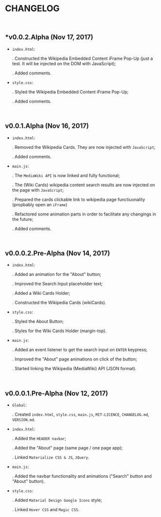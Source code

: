 # CHANGELOG

&nbsp;

## *v0.0.2.Alpha (Nov 17, 2017)

- ```index.html```:

  . Constructed the Wikipedia Embedded Content iFrame Pop-Up (just a test. It will be injected on the DOM with JavaScript);

  . Added comments.
- ```style.css```:

  . Styled the Wikipedia Embedded Content iFrame Pop-Up;

  . Added comments.

&nbsp;

## v0.0.1.Alpha (Nov 16, 2017)

- ```index.html```:

  . Removed the Wikipedia Cards. They are now injected with ```JavaScript```;

  . Added comments.

- ```main.js```:

  . The ```MediaWiki API``` is now linked and fully functional;

  . The (Wiki Cards) wikipedia content search results are now injected on the page with ```JavaScript```;

  . Prepared the cards clickable link to wikipedia page functiuonality (propbably open an ```iFrame```)

  . Refactored some animation parts in order to facilitate any changings in the future;

  . Added comments.

&nbsp;

## v0.0.0.2.Pre-Alpha (Nov 14, 2017)

- ```index.html```:

  . Added an animation for the "About" button;

  . Improved the Search Input placeholder text;

  . Added a Wiki Cards Holder;

  . Constructed the Wikipedia Cards (wikiCards).
- ```style.css```:

  . Styled the About Button;

  . Styles for the Wiki Cards Holder (margin-top).

- ```main.js```:

  . Added an event listener to get the search input on ```ENTER``` keypress;

  . Improved the "About" page animations on click of the button;

  . Started linking the Wikipedia (MediaWiki) API (JSON format).

&nbsp;

## v0.0.0.1.Pre-Alpha (Nov 12, 2017)

- ```Global```:

  . Created ```index.html```, ```style.css```, ```main.js```, ```MIT-LICENCE```, ```CHANGELOG.md```, ```VERSION.md```.
- ```index.html```:

  . Added the ```HEADER navbar```;

  . Added the "About" page (same page / one page app);

  . Linked ```Materialize CSS & JS```, ```JQuery```.
- ```main.js```:

  . Added the navbar functionality and animations ("Search" button and "About" button).
- ```style.css```:

  . Added ```Material Design Google Icons``` style;

  . Linked ```Hover CSS``` and ```Magic CSS```.

